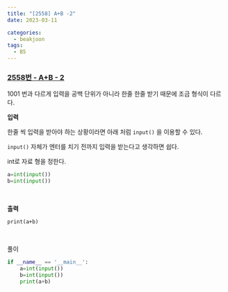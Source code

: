 ```yaml
---
title: "[2558] A+B -2"
date: 2023-03-11

categories:
  - beakjoon
tags:
  - B5
---
```


### [2558번 - A+B - 2](https://www.acmicpc.net/problem/2558)
1001 번과 다르게 입력을 공백 단위가 아니라 한줄 한줄 받기 때문에 조금 형식이 다르다.

**입력**

한줄 씩 입력을 받아야 하는 상황이라면 아래 처럼 `input()` 을 이용할 수 있다.

`input()` 자체가 엔터를 치기 전까지 입력을 받는다고 생각하면 쉽다.

int로 자료 형을 정한다.
```python
a=int(input())
b=int(input())
```

<br>

**출력**

`print(a+b)`
    
<br>

풀이

```python
if __name__ == '__main__':
    a=int(input())
    b=int(input())
    print(a+b)
```
